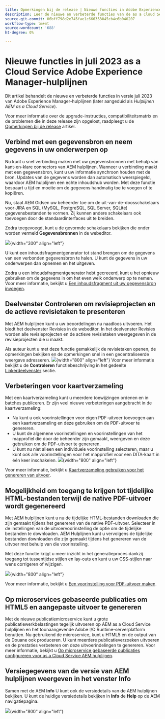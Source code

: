 ```yaml
---
title: Opmerkingen bij de release | Nieuwe functies in Adobe Experience Manager-hulplijnen, release van juli 2023
description: Leer de nieuwe en verbeterde functies van de as a Cloud Service Adobe Experience Manager-hulplijnen in juli 2023
source-git-commit: 06bff798d2e745fae1c666353045cb4c6b040207
workflow-type: tm+mt
source-wordcount: '688'
ht-degree: 0%

---
```


# Nieuwe functies in juli 2023 as a Cloud Service Adobe Experience Manager-hulplijnen

Dit artikel behandelt de nieuwe en verbeterde functies in versie juli 2023 van Adobe Experience Manager-hulplijnen (later aangeduid als *Hulplijnen AEM as a Cloud Service*).

Voor meer informatie over de upgrade-instructies, compatibiliteitsmatrix en de problemen die in deze release zijn opgelost, raadpleegt u de [Opmerkingen bij de release](release-notes-2023.7.0.md) artikel.

## Verbind met een gegevensbron en neem gegevens in uw onderwerpen op

Nu kunt u snel verbinding maken met uw gegevensbronnen met behulp van kant-en-klare connectors van AEM hulplijnen. Wanneer u verbinding maakt met een gegevensbron, kunt u uw informatie synchroon houden met de bron. Updates van de gegevens worden dan automatisch weerspiegeld, waardoor AEM hulplijnen een echte inhoudshub worden. Met deze functie bespaart u tijd en moeite om de gegevens handmatig toe te voegen of te kopiëren.

Nu, staat AEM Gidsen uw beheerder toe om de uit-van-de-doosschakelaars voor JIRA en SQL (MySQL, PostgreSQL, SQL Server, SQLite) gegevensbestanden te vormen. Zij kunnen andere schakelaars ook toevoegen door de standaardinterfaces uit te breiden.

Zodra toegevoegd, kunt u de gevormde schakelaars bekijken die onder worden vermeld **Gegevensbronnen** in de webeditor.

![](assets/code-snippet-generator.png){width="300" align="left"}

U kunt een inhoudsfragmentgenerator tot stand brengen om de gegevens van een verbonden gegevensbron te halen. U kunt de gegevens in uw onderwerpen dan opnemen en het uitgeven.

Zodra u een inhoudsfragmentgenerator hebt gecreeerd, kunt u het opnieuw gebruiken om de gegevens in om het even welk onderwerp op te nemen. Voor meer informatie, bekijkt u [Een inhoudsfragment uit uw gegevensbron invoegen](../user-guide/web-editor-content-snippet.md).



## Deelvenster Controleren om revisieprojecten en de actieve revisietaken te presenteren

Met AEM hulplijnen kunt u uw beoordelingen nu naadloos uitvoeren. Het biedt het deelvenster Revisies in de webeditor. In het deelvenster Revisies worden alle revisieprojecten en de actieve revisietaken weergegeven in de revisieprojecten die u maakt.

Als auteur kunt u met deze functie gemakkelijk de revisietaken openen, de opmerkingen bekijken en de opmerkingen snel in een gecentraliseerde weergave adresseren.
![](assets/active-review-task-comments.png){width="800" align="left"}
Voor meer informatie bekijkt u de **Controleren** functiebeschrijving in het gedeelte [Linkerdeelvenster](../user-guide/web-editor-features.md#id2051EA0M0HS) sectie.


## Verbeteringen voor kaartverzameling

Met een kaartverzameling kunt u meerdere toewijzingen ordenen en in batches publiceren. Er zijn veel nieuwe verbeteringen aangebracht in de kaartverzameling:

- Nu kunt u ook voorinstellingen voor eigen PDF-uitvoer toevoegen aan een kaartverzameling en deze gebruiken om de PDF-uitvoer te genereren.
- U kunt de algemene voorinstellingen en voorinstellingen van het mapprofiel die door de beheerder zijn gemaakt, weergeven en deze gebruiken om de PDF-uitvoer te genereren.
- U kunt nu niet alleen een individuele voorinstelling selecteren, maar u kunt ook alle voorinstellingen voor het mapprofiel voor een DITA-kaart in één keer inschakelen.
  ![](assets/edit-map-collection.png){width="800" align="left"}

Voor meer informatie, bekijkt u [Kaartverzameling gebruiken voor het genereren van uitvoer](../user-guide/generate-output-use-map-collection-output-generation.md).

## Mogelijkheid om toegang te krijgen tot tijdelijke HTML-bestanden terwijl de native PDF-uitvoer wordt gegenereerd

Met AEM hulplijnen kunt u nu de tijdelijke HTML-bestanden downloaden die zijn gemaakt tijdens het genereren van de native PDF-uitvoer. Selecteer in de instellingen van de uitvoervoorinstelling de optie om de tijdelijke bestanden te downloaden.  AEM Hulplijnen kunt u vervolgens de tijdelijke bestanden downloaden die zijn gemaakt tijdens het genereren van de uitvoer met behulp van die voorinstelling.

Met deze functie krijgt u meer inzicht in het generatieproces dankzij toegang tot tussentijdse stijlen en lay-outs en kunt u uw CSS-stijlen naar wens corrigeren of wijzigen.

![](assets/native-pdf-advanced-settings.png){width="800" align="left"}

Voor meer informatie, bekijkt u [Een voorinstelling voor PDF-uitvoer maken](../web-editor/native-pdf-web-editor.md#create-output-preset).

## Op microservices gebaseerde publicaties om HTML5 en aangepaste uitvoer te genereren

Met de nieuwe publicatiemicroservice kunt u grote publicatiewerkbelastingen tegelijk uitvoeren op AEM as a Cloud Service hulplijnen en het toonaangevende Adobe I/O Runtime-serverplatform benutten. Nu gebruikend de microservice, kunt u HTML5 en de output van de Douane ook produceren.
U kunt meerdere publicatieverzoeken uitvoeren en de prestaties verbeteren om deze uitvoerindelingen te genereren.
Voor meer informatie, bekijkt u [Op microservice gebaseerde publicaties configureren voor as a Cloud Service AEM hulplijnen](../knowledge-base/publishing/configure-microservices.md).

## Versiegegevens van de versie van AEM hulplijnen weergeven in het venster Info

Samen met de AEM **Info** U kunt ook de versiedetails van de AEM hulplijnen bekijken. U kunt de huidige versiedetails bekijken in **Info** de **Help** op de AEM navigatiepagina.

![](assets/about-aem-help.png)(width=&quot;800&quot; align=&quot;left&quot;)